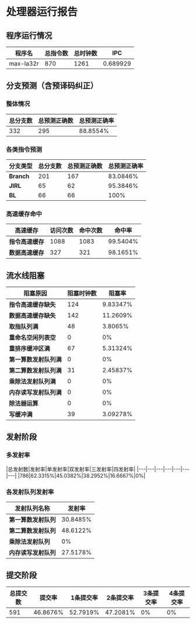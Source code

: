# 处理器运行报告
## 程序运行情况
|程序名|总指令数|总时钟数|IPC|
|---|---|---|---|
|max-la32r|870|1261|0.689929|

## 分支预测（含预译码纠正）
### 整体情况
|总分支数|总预测正确数|总预测正确率|
|---|---|---|
|332|295|88.8554%|

### 各类指令预测
|分支类型|总分支数|总预测正确数|总预测正确率|
|---|---|---|---|
|**Branch**| 201 | 167 | 83.0846%|
|**JIRL**| 65 | 62 | 95.3846%|
|**BL**| 66 | 66 | 100%|

### 高速缓存命中
|高速缓存|访问次数|命中次数|命中率|
|---|---|---|---|
|**指令高速缓存**| 1088 | 1083 | 99.5404%|
|**数据高速缓存**| 327 | 321 | 98.1651%|
## 流水线阻塞
|阻塞原因|阻塞时钟数|阻塞率|
|---|---|---|
|**指令高速缓存缺失**| 124 | 9.83347%|
|**数据高速缓存缺失**| 142 | 11.2609%|
|**取指队列满**| 48 | 3.8065%|
|**重命名空闲列表空**|0 | 0%|
|**重排序缓冲区满**|67 | 5.31324%|
|**第一算数发射队列满**|0 | 0%|
|**第二算数发射队列满**|31 | 2.45837%|
|**乘除法发射队列满**|0 | 0%|
|**内存读写发射队列满**|0 | 0%|
|**除法器运算**|0 | 0%|
|**写缓冲满**|39 | 3.09278%|

## 发射阶段
### 多发射率
|总发射数|发射率|单发射率|双发射率|三发射率|四发射率|
|---|---|---|---|---|---|---|
|786|62.3315%|45.0382%|38.2952%|16.6667%|0%|

### 各发射队列发射率
|发射队列名称|发射率|
|---|---|
|**第一算数发射队列**|30.8485%|
|**第二算数发射队列**|48.6122%|
|**乘除法发射队列**|0%|
|**内存读写发射队列**|27.5178%|

## 提交阶段
|总提交数|提交率|1条提交率|2条提交率|3条提交率|4条提交率|
|---|---|---|---|---|---|
|591|46.8676%|52.7919%|47.2081%|0%|0%|
